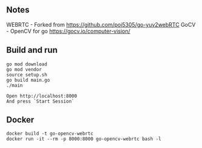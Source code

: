 ## Notes
WEBRTC - Forked from https://github.com/poi5305/go-yuv2webRTC
GoCV - OpenCV for go https://gocv.io/computer-vision/

## Build and run
```
go mod download
go mod vendor
source setup.sh
go build main.go
./main

Open http://localhost:8000
And press `Start Session`
```

## Docker
```
docker build -t go-opencv-webrtc
docker run -it --rm -p 8000:8000 go-opencv-webrtc bash -l
```

